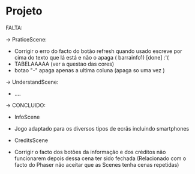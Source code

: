 # Projeto
FALTA:

-> PraticeScene:
* Corrigir o erro do facto do botão refresh quando usado escreve por cima do texto que lá está e não o apaga ( barrainfo1) [done] :'( 
* TABELAAAAA  (ver a questao das cores)
* botao "-" apaga apenas a ultima coluna (apaga so uma vez )


-> UnderstandScene:
* .... 










-> CONCLUIDO:

* InfoScene 

* Jogo adaptado para os diversos tipos de ecrãs incluindo smartphones

*  CreditsScene

* Corrigir o facto dos botões da informação e dos créditos não funcionarem depois dessa cena ter sido fechada (Relacionado com o facto do Phaser não aceitar que as Scenes tenha cenas repetidas) 


